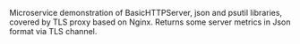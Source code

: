 Microservice demonstration of BasicHTTPServer, json and psutil libraries, covered by TLS proxy based on Nginx.
Returns some server metrics in Json format via TLS channel.
